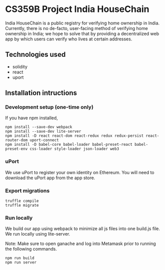 # CS359B Project India HouseChain

India HouseChain is a public registry for verifying home ownership in India. Currently, there is no de-facto, user-facing method of verifying home ownership in India; we hope to solve that by providing a decentralized web app by which users can verify who lives at certain addresses.

## Technologies used

* solidity
* react
* uport

## Installation intructions

### Development setup (one-time only)
If you have npm installed,


```
npm install --save-dev webpack
npm install --save-dev lite-server
npm install -D react react-dom react-redux redux redux-persist react-router-dom uport-connect
npm install -D babel-core babel-loader babel-preset-react babel-preset-env css-loader style-loader json-loader web3
```

### uPort

We use uPort to register your own identity on Ethereum. You will need to download the uPort app from the app store.

### Export migrations

```
truffle compile
truffle migrate
```

### Run locally

We build our app using webpack to minimize all js files into one build.js file. We run locally using lite-server.

Note: Make sure to open ganache and log into Metamask prior to running the following commands.
```
npm run build
npm run server
```

